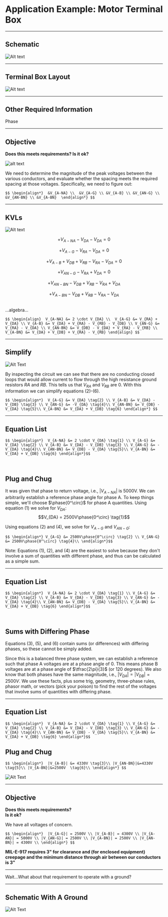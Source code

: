 
# Application Example: Motor Terminal Box

---

## Schematic

![Alt text](content/example-motor-schematic.png)

___

## Terminal Box Layout

![Alt text](content/example-motor-arrangement.png)

---

## Other Required Information

Phase 
___

## Objective

**Does this meets requirements?  Is it ok?**  

![alt text](content/example-motor-arrangement.png)

We need to determine the magnitude of the peak voltages between the various conductors, and evaluate whether the spacing meets the required spacing at those voltages.  Specifically, we need to figure out:

`$$
\begin{align*} 
&V_{A-NA} \\ 
&V_{A-G} \\
&V_{A-B} \\
&V_{AN-G} \\
&V_{AN-BN} \\
&V_{A-BN} 
\end{align*} $$`

---


## KVLs

![Alt text](content/example-motor-KVLs.png)


$$ + V_{A-NA} - V_{DA} - V_{DA} = 0 \tag{1}$$  <!-- .element: style="color:blue"-->  

$$ +V_{A-G}-V_{RA}-V_{DA}=0 \tag{2}$$ <!-- .element: style="color:red"-->  

$$ +V_{A-B} +V_{DB} + V_{RB} - V_{RA} - V_{DA} = 0 \tag{3}$$ <!-- .element: style="color:green"-->  

$$ +V_{AN-G} - V_{RA} + V_{DA} = 0 \tag{4} $$ <!-- .element: style="color:darkorchid"-->  

$$ +V_{AN-BN} - V_{DB} + V_{RB} - V_{RA} + V_{DA} \tag{5} $$ <!-- .element: style="color:cyan"-->  

$$ +V_{A-BN} - V_{DB} + V_{RB} - V_{RA} - V_{DA} \tag{6} $$ <!-- .element: style="color:deeppink"-->  

&nbsp;  
...algebra...  

`$$
\begin{align} 
V_{A-NA} &= 2 \cdot V_{DA} \\ 
V_{A-G} &= V_{RA} + V_{DA} \\
V_{A-B} &= V_{DA} + V_{RA} - V_{RB} - V_{DB} \\
V_{AN-G} &=  V_{RA} - V_{DA} \\
V_{AN-BN} &= V_{DB} - V_{DA} + V_{RA} - V_{RB} \\
V_{A-BN} &= V_{DA} + V_{DB} + V_{RA} - V_{RB}
\end{align} $$`

---

## Simplify

![Alt Text](content/example-motor-schematic.png)
  
By inspecting the circuit we can see that there are no conducting closed loops that would allow current to flow through the high resistance ground resistors $RA$ and $RB$.  This tells us that $V_{RA}$ and $V_{RB}$ are 0. With this information we can simplify  equations (2)-(6).  

`$$
\begin{align*} 
V_{A-G} &= V_{DA} \tag{2} \\
V_{A-B} &= V_{DA} - V_{DB} \tag{3} \\
V_{AN-G} &= -V_{DA} \tag{4}\\
V_{AN-BN} &= V_{DB} - V_{DA} \tag{5}\\
V_{A-BN} &= V_{DA} + V_{DB} \tag{6}
\end{align*} $$`

---

## Equation List

`$$
\begin{align*} 
V_{A-NA} &= 2 \cdot V_{DA} \tag{1} \\
V_{A-G} &= V_{DA} \tag{2} \\
V_{A-B} &= V_{DA} - V_{DB} \tag{3} \\
V_{AN-G} &= -V_{DA} \tag{4}\\
V_{AN-BN} &= V_{DB} - V_{DA} \tag{5}\\
V_{A-BN} &= V_{DA} + V_{DB} \tag{6}
\end{align*}$$`

&nbsp;  


## Plug and Chug

It was given that phase to return voltage, i.e., $|V_{A-NA}|$ is 5000V. We can arbitrarily establish a reference phase angle for phase A.  To keep things simple, we'll choose $\phase{0^\circ}$ for phase A quantities. Using equation (1) we solve for $V_{DA}$:
$$V_{DA} = 2500V\phase{0^\circ} \tag{1}$$  

Using equations (2) and (4), we solve for $V_{A-G}$ and $V_{AN-G}$:

`$$
\begin{align*}
V_{A-G} &= 2500V\phase{0^\circ} \tag{2} \\
V_{AN-G} &= 2500V\phase{0^\circ} \tag{4}\\
\end{align*}$$`



Note: Equations (1), (2), and (4) are the easiest to solve because they don't involve a sum of quantities with different phase, and thus can be calculated as a simple sum.

---

## Equation List

`$$
\begin{align*} 
V_{A-NA} &= 2 \cdot V_{DA} \tag{1} \\
V_{A-G} &= V_{DA} \tag{2} \\
V_{A-B} &= V_{DA} - V_{DB} \tag{3} \\
V_{AN-G} &= -V_{DA} \tag{4}\\
V_{AN-BN} &= V_{DB} - V_{DA} \tag{5}\\
V_{A-BN} &= V_{DA} + V_{DB} \tag{6}
\end{align*}$$`

&nbsp;  

## Sums with Differing Phase

Equations (3), (5), and (6) contain sums (or differences) with differing phases, so these cannot be simply added.

Since this is a balanced three phase system, we can establish a reference such that phase A voltages are at a phase angle of 0.  This means phase B voltages are at a phase angle of $\tfrac{2\pi}{3}$ (or 120 degrees). We also know that both phases have the same magnitude, i.e., $|V_{DA}|=|V_{DB}|=2500V$.  We use these facts, plus some trig, geometry, three-phase rules, phasor math, or vectors (pick your poison) to find the rest of the voltages that involve sums of quantities with differing phase.

---

## Equation List

`$$
\begin{align*} 
V_{A-NA} &= 2 \cdot V_{DA} \tag{1} \\
V_{A-G} &= V_{DA} \tag{2} \\
V_{A-B} &= V_{DA} - V_{DB} \tag{3} \\
V_{AN-G} &= -V_{DA} \tag{4}\\
V_{AN-BN} &= V_{DB} - V_{DA} \tag{5}\\
V_{A-BN} &= V_{DA} + V_{DB} \tag{6}
\end{align*}$$`

## Plug and Chug


`$$
\begin{align*} 
|V_{A-B}| &= 4330V \tag{3}\\
|V_{AN-BN}|&=4330V \tag{5}\\
|V_{A-BN}|&=2500V  \tag{6}\\
\end{align*} $$`

![Alt Text](content/example-motor-phasor-sums.png)

---

## Objective

**Does this meets requirements?**  
**Is it ok?**  
  
We have all voltages of concern.

`$$
\begin{align*} 
|V_{A-G}| = 2500V \\
|V_{A-B}| = 4300V \\
|V_{A-AN}| = 5000V \\
|V_{AN-G}| = 2500V \\
|V_{A-BN}| = 2500V \\
|V_{AN-BN}| = 4300V \\
\end{align*} $$`

**MIL-E-917 requires 3" for clearance and (for enclosed equipment) creepage and the minimum distance through air between our conductors is 3"**  

---

Wait...What about that requirement to operate with a ground?

---

## Schematic With A Ground

![Alt Text](content/example-motor-schematic-with-ground.png)